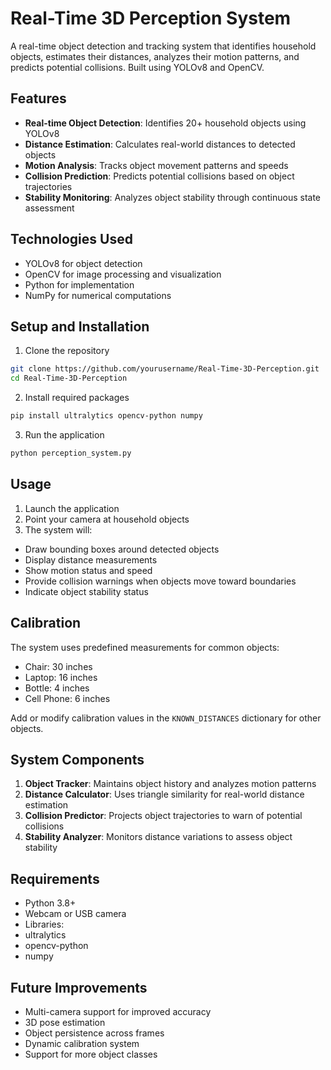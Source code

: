 # Real-Time 3D Perception System

A real-time object detection and tracking system that identifies household objects, estimates their distances, analyzes their motion patterns, and predicts potential collisions. Built using YOLOv8 and OpenCV.

## Features

- **Real-time Object Detection**: Identifies 20+ household objects using YOLOv8
- **Distance Estimation**: Calculates real-world distances to detected objects
- **Motion Analysis**: Tracks object movement patterns and speeds
- **Collision Prediction**: Predicts potential collisions based on object trajectories
- **Stability Monitoring**: Analyzes object stability through continuous state assessment

## Technologies Used

- YOLOv8 for object detection
- OpenCV for image processing and visualization
- Python for implementation
- NumPy for numerical computations

## Setup and Installation

1. Clone the repository
```bash
git clone https://github.com/yourusername/Real-Time-3D-Perception.git
cd Real-Time-3D-Perception
```

2. Install required packages
```bash
pip install ultralytics opencv-python numpy
```

3. Run the application
```bash
python perception_system.py
```

## Usage

1. Launch the application
2. Point your camera at household objects
3. The system will:
  - Draw bounding boxes around detected objects
  - Display distance measurements
  - Show motion status and speed
  - Provide collision warnings when objects move toward boundaries
  - Indicate object stability status

## Calibration

The system uses predefined measurements for common objects:
- Chair: 30 inches
- Laptop: 16 inches
- Bottle: 4 inches
- Cell Phone: 6 inches

Add or modify calibration values in the `KNOWN_DISTANCES` dictionary for other objects.

## System Components

1. **Object Tracker**: Maintains object history and analyzes motion patterns
2. **Distance Calculator**: Uses triangle similarity for real-world distance estimation
3. **Collision Predictor**: Projects object trajectories to warn of potential collisions
4. **Stability Analyzer**: Monitors distance variations to assess object stability

## Requirements

- Python 3.8+
- Webcam or USB camera
- Libraries:
 - ultralytics
 - opencv-python
 - numpy

## Future Improvements

- Multi-camera support for improved accuracy
- 3D pose estimation
- Object persistence across frames
- Dynamic calibration system
- Support for more object classes
